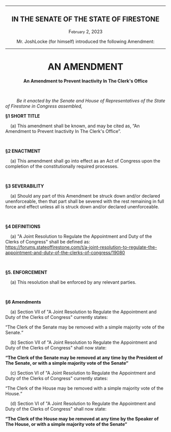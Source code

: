 <div align="center">

---

<h2><b>IN THE SENATE OF THE STATE OF FIRESTONE</b></h2>

<p>F<small>ebruary</small> 2, 2023</p>

Mr. JoshLocke (for himself) introduced the following Amendment:

---

<h1><b>AN AMENDMENT</b></h1>

**An Amendment to Prevent Inactivity In The Clerk's Office**

</div>

<br/>

&nbsp;&nbsp;&nbsp;&nbsp;&nbsp;&nbsp;&nbsp;&nbsp; _Be it enacted by the Senate and House of Representatives of the State of Firestone in Congress assembled,_

**§1 SHORT TITLE**

&nbsp;&nbsp;&nbsp; (a) This amendment shall be known, and may be cited as, “An Amendment to Prevent Inactivity In The Clerk's Office”.

<br/>

**§2 ENACTMENT**

&nbsp;&nbsp;&nbsp; (a) This amendment shall go into effect as an Act of Congress upon the completion of the constitutionally required processes.

<br/>

**§3 SEVERABILITY**

&nbsp;&nbsp;&nbsp; (a) Should any part of this Amendment be struck down and/or declared unenforceable, then that part shall be severed with the rest remaining in full force and effect unless all is struck down and/or declared unenforceable.


<br/>

**§4 DEFINITIONS**

&nbsp;&nbsp;&nbsp; (a) "A Joint Resolution to Regulate the Appointment and Duty of the Clerks of Congress" shall be defined as: https://forums.stateoffirestone.com/t/a-joint-resolution-to-regulate-the-appointment-and-duty-of-the-clerks-of-congress/19080


<br/>

**§5. ENFORCEMENT**

&nbsp;&nbsp;&nbsp; (a) This resolution shall be enforced by any relevant parties.


<br/>

**§6 Amendments**

&nbsp;&nbsp;&nbsp; (a) Section VII of "A Joint Resolution to Regulate the Appointment and Duty of the Clerks of Congress" currently states:

“The Clerk of the Senate may be removed with a simple majority vote of the Senate.“

&nbsp;&nbsp;&nbsp; (b) Section VII of "A Joint Resolution to Regulate the Appointment and Duty of the Clerks of Congress" shall now state:

**“The Clerk of the Senate may be removed at any time by the President of The Senate, or with a simple majority vote of the Senate“**

&nbsp;&nbsp;&nbsp; (c) Section VI of "A Joint Resolution to Regulate the Appointment and Duty of the Clerks of Congress" currently states:

“The Clerk of the House may be removed with a simple majority vote of the House.“

&nbsp;&nbsp;&nbsp; (d) Section VI of "A Joint Resolution to Regulate the Appointment and Duty of the Clerks of Congress" shall now state:

**“The Clerk of the House may be removed at any time by the Speaker of The House, or with a simple majority vote of the Senate“**

